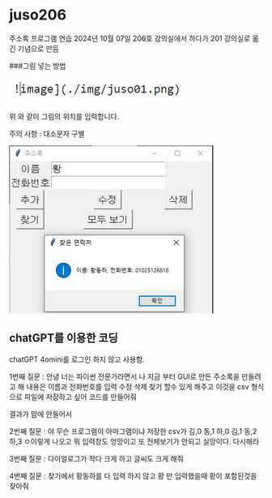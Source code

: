 # juso206
주소록 프로그램 연습 
2024년 10월 07일 206호 강의실에서 하다가 201 강의실로 옮긴 기념으로 만듬

###그림 넣는 방법 

![image](./img/그림넣는법.PNG)

위 와 같이 그림의 위치를 입력합니다. 

주의 사항 : 대소문자 구별 

![image](./img/juso01.png)



## chatGPT를 이용한 코딩 

chatGPT 4omini를 로그인 하지 않고 사용함. 

1번째 질문 : 안녕 너는 파이썬 전문가라면서 나 지금 부터 GUI로 만든 주소록을 만들려고 해 
내용은 이름과 전화번호를 입력 수정 삭제 찾기 할수 있게 해주고 
이것을 csv 형식으로 파일에 저장하고 싶어 코드를 만들어줘 


결과가 맘에 안들어서 

2번째 질문 : 야 무슨 프로그램이 아마그램이냐 저장한 csv가 김,0
동,1
하,0
김,1
동,2
하,3 ㅇ이렇게 나오고 뭐 입력창도 엉망이고 또 전체보기가 안되고 실망이다. 다시해라 

3번째 질문 : 다이얼로그가 작다 크게 하고 글씨도 크게 해줘

4번째 질문 : 찾기에서 황동하를 다 입력 하지 않고 황 만 입력했을때 황이 포함된것을 찾아줘 




